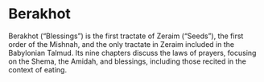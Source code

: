 # Berakhot
Berakhot (“Blessings”) is the first tractate of Zeraim (“Seeds”), the first order of the Mishnah, and the only tractate in Zeraim included in the Babylonian Talmud. Its nine chapters discuss the laws of prayers, focusing on the Shema, the Amidah, and blessings, including those recited in the context of eating.
